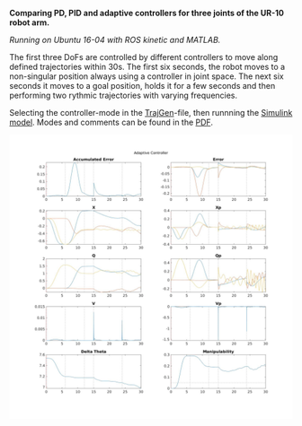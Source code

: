 **Comparing PD, PID and adaptive controllers for three joints of the UR-10 robot arm.**

*Running on Ubuntu 16-04 with ROS kinetic and MATLAB.*

The first three DoFs are controlled by different controllers to move along defined trajectories within 30s. The first six seconds, the robot moves to a non-singular position always using a controller in joint space. The next six seconds it moves to a goal position, holds it for a few seconds and then performing two rythmic trajectories with varying frequencies.

Selecting the controller-mode in the [TrajGen](https://github.com/domi20u/Projects/blob/master/Robot%20Control/Controller_Comparison/src/Session6_Template/TrajGen.m)-file, then runnning the [Simulink model](https://github.com/domi20u/Projects/blob/master/Robot%20Control/Controller_Comparison/src/Session6_Template/DSimulator_robot3GDL.mdl). Modes and comments can be found in the [PDF](https://github.com/domi20u/Projects/blob/master/Robot%20Control/Controller-Comparison.pdf).

![Adaptive-Controller](https://github.com/domi20u/Projects/blob/master/Robot%20Control/80_Adaptive_1.jpg)

